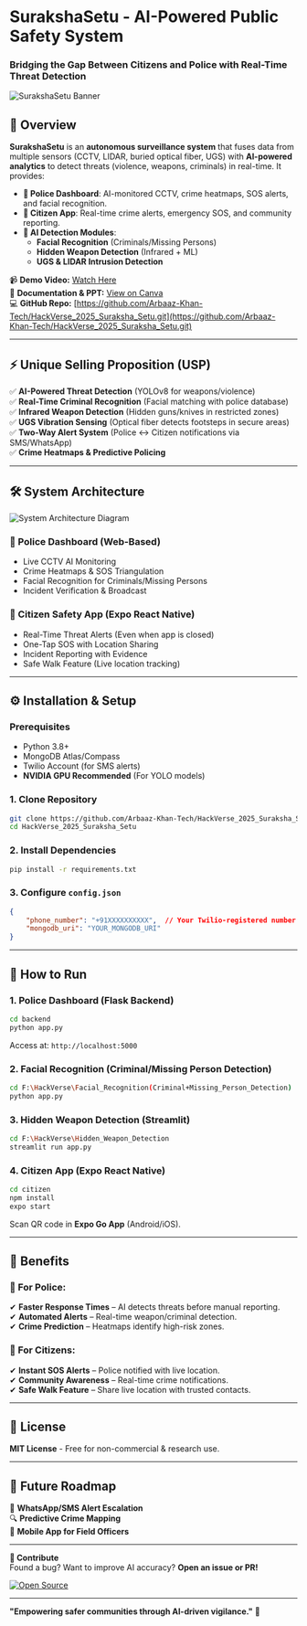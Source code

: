 # **SurakshaSetu - AI-Powered Public Safety System**  
### **Bridging the Gap Between Citizens and Police with Real-Time Threat Detection**  

![SurakshaSetu Banner](https://via.placeholder.com/1200x400?text=SurakshaSetu+-+AI+for+Public+Safety)  

## **🚀 Overview**  
**SurakshaSetu** is an **autonomous surveillance system** that fuses data from multiple sensors (CCTV, LIDAR, buried optical fiber, UGS) with **AI-powered analytics** to detect threats (violence, weapons, criminals) in real-time. It provides:  
- **👮 Police Dashboard**: AI-monitored CCTV, crime heatmaps, SOS alerts, and facial recognition.  
- **👥 Citizen App**: Real-time crime alerts, emergency SOS, and community reporting.  
- **🤖 AI Detection Modules**:  
  - **Facial Recognition** (Criminals/Missing Persons)  
  - **Hidden Weapon Detection** (Infrared + ML)  
  - **UGS & LIDAR Intrusion Detection**  

📹 **Demo Video:** [Watch Here](https://drive.google.com/file/d/1T77e_ZAXrupJhO2dTGwlxG-A8mNdjK5B/view?usp=sharing)  
📂 **Documentation & PPT:** [View on Canva](https://www.canva.com/design/DAGcJ-MxZ9Q/Cs8OkeK9EVkfnYHU87Dd6w/edit)  
💻 **GitHub Repo:** [https://github.com/Arbaaz-Khan-Tech/HackVerse_2025_Suraksha_Setu.git](https://github.com/Arbaaz-Khan-Tech/HackVerse_2025_Suraksha_Setu.git)  

---

## **⚡ Unique Selling Proposition (USP)**  
✅ **AI-Powered Threat Detection** (YOLOv8 for weapons/violence)  
✅ **Real-Time Criminal Recognition** (Facial matching with police database)  
✅ **Infrared Weapon Detection** (Hidden guns/knives in restricted zones)  
✅ **UGS Vibration Sensing** (Optical fiber detects footsteps in secure areas)  
✅ **Two-Way Alert System** (Police ↔ Citizen notifications via SMS/WhatsApp)  
✅ **Crime Heatmaps & Predictive Policing**  

---

## **🛠️ System Architecture**  
![System Architecture Diagram](https://via.placeholder.com/800x400?text=SurakshaSetu+System+Flow)  

### **👮 Police Dashboard (Web-Based)**  
- Live CCTV AI Monitoring  
- Crime Heatmaps & SOS Triangulation  
- Facial Recognition for Criminals/Missing Persons  
- Incident Verification & Broadcast  

### **👥 Citizen Safety App (Expo React Native)**  
- Real-Time Threat Alerts (Even when app is closed)  
- One-Tap SOS with Location Sharing  
- Incident Reporting with Evidence  
- Safe Walk Feature (Live location tracking)  

---

## **⚙️ Installation & Setup**  

### **Prerequisites**  
- Python 3.8+  
- MongoDB Atlas/Compass  
- Twilio Account (for SMS alerts)  
- **NVIDIA GPU Recommended** (For YOLO models)  

### **1. Clone Repository**  
```bash  
git clone https://github.com/Arbaaz-Khan-Tech/HackVerse_2025_Suraksha_Setu.git  
cd HackVerse_2025_Suraksha_Setu  
```  

### **2. Install Dependencies**  
```bash  
pip install -r requirements.txt  
```  

### **3. Configure `config.json`**  
```json  
{
    "phone_number": "+91XXXXXXXXXX",  // Your Twilio-registered number  
    "mongodb_uri": "YOUR_MONGODB_URI"  
}  
```  

---

## **🚀 How to Run**  

### **1. Police Dashboard (Flask Backend)**  
```bash  
cd backend  
python app.py  
```  
Access at: `http://localhost:5000`  

### **2. Facial Recognition (Criminal/Missing Person Detection)**  
```bash  
cd F:\HackVerse\Facial_Recognition(Criminal+Missing_Person_Detection)  
python app.py  
```  

### **3. Hidden Weapon Detection (Streamlit)**  
```bash  
cd F:\HackVerse\Hidden_Weapon_Detection  
streamlit run app.py  
```  

### **4. Citizen App (Expo React Native)**  
```bash  
cd citizen  
npm install  
expo start  
```  
Scan QR code in **Expo Go App** (Android/iOS).  

---

## **🌟 Benefits**  

### **👮 For Police:**  
✔ **Faster Response Times** – AI detects threats before manual reporting.  
✔ **Automated Alerts** – Real-time weapon/criminal detection.  
✔ **Crime Prediction** – Heatmaps identify high-risk zones.  

### **👥 For Citizens:**  
✔ **Instant SOS Alerts** – Police notified with live location.  
✔ **Community Awareness** – Real-time crime notifications.  
✔ **Safe Walk Feature** – Share live location with trusted contacts.  

---

## **📜 License**  
**MIT License** - Free for non-commercial & research use.  

---

## **🚀 Future Roadmap**  
📲 **WhatsApp/SMS Alert Escalation**  
🔍 **Predictive Crime Mapping**  
📱 **Mobile App for Field Officers**  

---

**🤝 Contribute**  
Found a bug? Want to improve AI accuracy? **Open an issue or PR!**  
 

[![Open Source](https://badges.frapsoft.com/os/v1/open-source.svg?v=103)](https://github.com/Arbaaz-Khan-Tech/HackVerse_2025_Suraksha_Setu)  

---  
**"Empowering safer communities through AI-driven vigilance."** 🚨